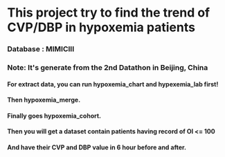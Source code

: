 # This project try to find the trend of CVP/DBP in hypoxemia patients

### Database : MIMICIII
### Note: It's generate from the 2nd Datathon in Beijing, China

#### For extract data, you can run hypoxemia_chart and hypexemia_lab first!
#### Then hypoxemia_merge.
#### Finally goes hypoxemia_cohort.

#### Then you will get a dataset contain patients having record of OI <= 100
#### And have their CVP and DBP value in 6 hour before and after.
